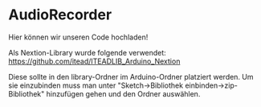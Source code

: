 # AudioRecorder
Hier können wir unseren Code hochladen!

Als Nextion-Library wurde folgende verwendet:
https://github.com/itead/ITEADLIB_Arduino_Nextion

Diese sollte in den library-Ordner im Arduino-Ordner platziert werden. Um sie einzubinden muss man unter "Sketch->Bibliothek einbinden->zip-Bibliothek" hinzufügen gehen und den Ordner auswählen.
